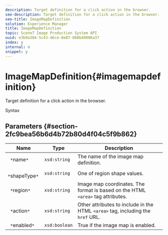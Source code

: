 ```yaml
---
description: Target definition for a click action in the browser.
seo-description: Target definition for a click action in the browser.
seo-title: ImageMapDefinition
solution: Experience Manager
title: ImageMapDefinition
topic: Scene7 Image Production System API
uuid: e3b9a304-5c43-46ce-8e87-860b49006a37
index: y
internal: n
snippet: y
---
```


# ImageMapDefinition{#imagemapdefinition}

Target definition for a click action in the browser.

 Syntax 

## Parameters {#section-2fc9bea56b6d4b72b80d4f04c5f9b862}

|  Name  | Type  | Description  |
|---|---|---|
|  ` *`name`*`  | `xsd:string`  | The name of the image map definition.  |
|  ` *`shapeType`*`  | `xsd:string`  | One of region shape values.  |
|  ` *`region`*`  | `xsd:string`  |Image map coordinates. The format is based on the HTML `<area>` tag attributes.  |
|  ` *`action`*`  | `xsd:string`  |Other attributes to include in the HTML `<area>` tag, including the `href` URL.  |
|  ` *`enabled`*`  | `xsd:boolean`  | True if the image map is enabled.  |

